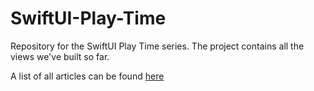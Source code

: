 # SwiftUI-Play-Time

Repository for the SwiftUI Play Time series. The project contains all the views we've built so far.

A list of all articles can be found [here](https://github.com/Rusti18/SwiftUI-Play-Time/blob/main/ARTICLES.md)